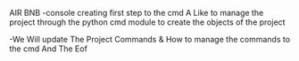 AIR BNB
-console creating first step to the cmd A Like to manage the project through the python cmd module to create the objects of the project 

-We Will update The Project Commands & How to manage the commands to the cmd And The Eof

